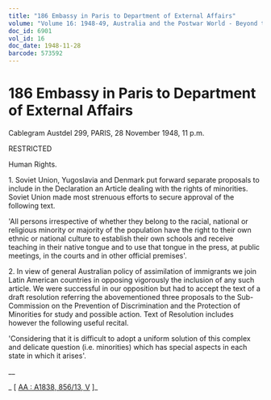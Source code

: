 ```yaml
---
title: "186 Embassy in Paris to Department of External Affairs"
volume: "Volume 16: 1948-49, Australia and the Postwar World - Beyond the Region"
doc_id: 6901
vol_id: 16
doc_date: 1948-11-28
barcode: 573592
---
```


# 186 Embassy in Paris to Department of External Affairs

Cablegram Austdel 299, PARIS, 28 November 1948, 11 p.m.

RESTRICTED

Human Rights.

1\. Soviet Union, Yugoslavia and Denmark put forward separate proposals to include in the Declaration an Article dealing with the rights of minorities. Soviet Union made most strenuous efforts to secure approval of the following text.

'All persons irrespective of whether they belong to the racial, national or religious minority or majority of the population have the right to their own ethnic or national culture to establish their own schools and receive teaching in their native tongue and to use that tongue in the press, at public meetings, in the courts and in other official premises'.

2\. In view of general Australian policy of assimilation of immigrants we join Latin American countries in opposing vigorously the inclusion of any such article. We were successful in our opposition but had to accept the text of a draft resolution referring the abovementioned three proposals to the Sub-Commission on the Prevention of Discrimination and the Protection of Minorities for study and possible action. Text of Resolution includes however the following useful recital.

'Considering that it is difficult to adopt a uniform solution of this complex and delicate question (i.e. minorities) which has special aspects in each state in which it arises'.

__

_ [ [AA : A1838, 856/13, V](http://www.naa.gov.au/cgi-bin/Search?O=I&Number=573592) ]_
